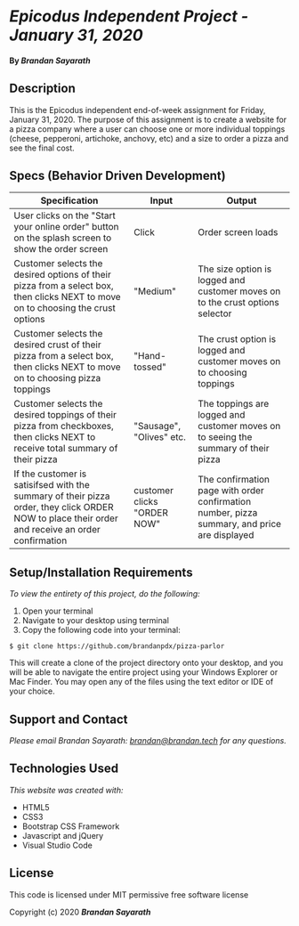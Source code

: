 # _Epicodus Independent Project - January 31, 2020_

#### By _**Brandan Sayarath**_

## Description

This is the Epicodus independent end-of-week assignment for Friday, January 31, 2020.  The purpose of this assignment is to create a website for a pizza company where a user can choose one or more individual toppings (cheese, pepperoni, artichoke, anchovy, etc) and a size to order a pizza and see the final cost.

## Specs (Behavior Driven Development)

| Specification                                                                                                          	| Input 	| Output                                                              	|
|------------------------------------------------------------------------------------------------------------------------	|-------	|---------------------------------------------------------------------	|
| User clicks on the "Start your online order" button on the splash screen to show the order screen                                     	| Click    	| Order screen loads                                         	|
| Customer selects the desired options of their pizza from a select box, then clicks NEXT to move on to choosing the crust options                	| "Medium"     	| The size option is logged and customer moves on to the crust options selector                                     	|
| Customer selects the desired crust of their pizza from a select box, then clicks NEXT to move on to choosing pizza toppings               	| "Hand-tossed"     	| The crust option is logged and customer moves on to choosing toppings
| Customer selects the desired toppings of their pizza from checkboxes, then clicks NEXT to receive total summary of their pizza               	| "Sausage", "Olives" etc.     	| The toppings are logged and customer moves on to seeing the summary of their pizza
| If the customer is satisifsed with the summary of their pizza order, they click ORDER NOW to place their order and receive an order confirmation                	| customer clicks "ORDER NOW"   	| The confirmation page with order confirmation number, pizza summary, and price are displayed                                        	

## Setup/Installation Requirements

*_To view the entirety of this project, do the following:_*

1. Open your terminal  
2. Navigate to your desktop using terminal
3. Copy the following code into your terminal:

```$ git clone https://github.com/brandanpdx/pizza-parlor```

This will create a clone of the project directory onto your desktop, and you will be able to navigate the entire project using your Windows Explorer or Mac Finder.  You may open any of the files using the text editor or IDE of your choice.



## Support and Contact

_Please email Brandan Sayarath: brandan@brandan.tech for any questions._

## Technologies Used

_This website was created with:_

* HTML5  
* CSS3
* Bootstrap CSS Framework
* Javascript and jQuery
* Visual Studio Code 

## License

This code is licensed under MIT permissive free software license

Copyright (c) 2020 **_Brandan Sayarath_**

